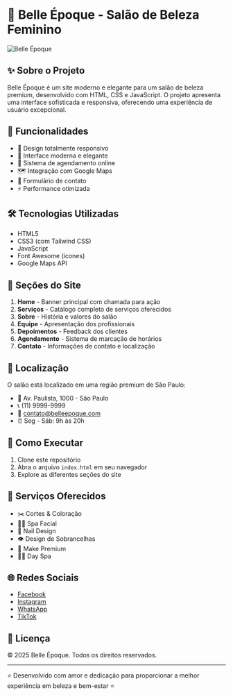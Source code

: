 # 💅 Belle Époque - Salão de Beleza Feminino

![Belle Époque](https://images.unsplash.com/photo-1595476108010-b4d1f102b1b1)

## ✨ Sobre o Projeto

Belle Époque é um site moderno e elegante para um salão de beleza premium, desenvolvido com HTML, CSS e JavaScript. O projeto apresenta uma interface sofisticada e responsiva, oferecendo uma experiência de usuário excepcional.

## 🌟 Funcionalidades

- 📱 Design totalmente responsivo
- 🎨 Interface moderna e elegante
- 📅 Sistema de agendamento online
- 🗺️ Integração com Google Maps
- 💬 Formulário de contato
- ⚡ Performance otimizada

## 🛠️ Tecnologias Utilizadas

- HTML5
- CSS3 (com Tailwind CSS)
- JavaScript
- Font Awesome (ícones)
- Google Maps API

## 🎯 Seções do Site

1. **Home** - Banner principal com chamada para ação
2. **Serviços** - Catálogo completo de serviços oferecidos
3. **Sobre** - História e valores do salão
4. **Equipe** - Apresentação dos profissionais
5. **Depoimentos** - Feedback dos clientes
6. **Agendamento** - Sistema de marcação de horários
7. **Contato** - Informações de contato e localização

## 📍 Localização

O salão está localizado em uma região premium de São Paulo:
- 📌 Av. Paulista, 1000 - São Paulo
- 📞 (11) 9999-9999
- 📧 contato@belleepoque.com
- ⏰ Seg - Sáb: 9h às 20h

## 🚀 Como Executar

1. Clone este repositório
2. Abra o arquivo `index.html` em seu navegador
3. Explore as diferentes seções do site

## 💖 Serviços Oferecidos

- ✂️ Cortes & Coloração
- 🧖‍♀️ Spa Facial
- 💅 Nail Design
- 👁️ Design de Sobrancelhas
- 🎨 Make Premium
- 💆‍♀️ Day Spa

## 🌐 Redes Sociais

- [Facebook](#)
- [Instagram](#)
- [WhatsApp](#)
- [TikTok](#)

## 📄 Licença

© 2025 Belle Époque. Todos os direitos reservados.

---

⭐ Desenvolvido com amor e dedicação para proporcionar a melhor experiência em beleza e bem-estar ⭐